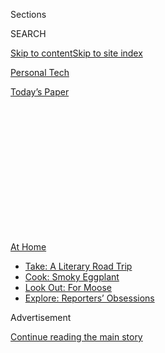 <div id="app">

<div>

<div>

<div>

<div class="NYTAppHideMasthead css-1q2w90k e1suatyy0">

<div class="section css-ui9rw0 e1suatyy2">

<div class="css-eph4ug er09x8g0">

<div class="css-6n7j50">

</div>

<span class="css-1dv1kvn">Sections</span>

<div class="css-10488qs">

<span class="css-1dv1kvn">SEARCH</span>

</div>

[Skip to content](#site-content)[Skip to site index](#site-index)

</div>

<div id="masthead-section-label" class="css-1wr3we4 eaxe0e00">

[Personal
Tech](https://www.nytimes3xbfgragh.onion/section/technology/personaltech)

</div>

<div class="css-10698na e1huz5gh0">

</div>

</div>

<div id="masthead-bar-one" class="section hasLinks css-15hmgas e1csuq9d3">

<div class="css-uqyvli e1csuq9d0">

</div>

<div class="css-1uqjmks e1csuq9d1">

</div>

<div class="css-9e9ivx">

[](https://myaccount.nytimes3xbfgragh.onion/auth/login?response_type=cookie&client_id=vi)

</div>

<div class="css-1bvtpon e1csuq9d2">

[Today’s
Paper](https://www.nytimes3xbfgragh.onion/section/todayspaper)

</div>

</div>

</div>

</div>

<div data-aria-hidden="false">

<div id="site-content" data-role="main">

<div>

<div class="css-1aor85t" style="opacity:0.000000001;z-index:-1;visibility:hidden">

<div class="css-1hqnpie">

<div class="css-epjblv">

<span class="css-17xtcya">[Personal
Tech](/section/technology/personaltech)</span><span class="css-x15j1o">|</span><span class="css-fwqvlz">Create
Your Own Digital Comics Whether You Can Draw or
Not</span>

</div>

<div class="css-k008qs">

<div class="css-1iwv8en">

<span class="css-18z7m18"></span>

<div>

</div>

</div>

<span class="css-1n6z4y"></span>

<div class="css-1705lsu">

<div class="css-4xjgmj">

<div class="css-4skfbu" data-role="toolbar" data-aria-label="Social Media Share buttons, Save button, and Comments Panel with current comment count" data-testid="share-tools">

  - 
  - 
  - 
  - 
    
    <div class="css-6n7j50">
    
    </div>

  - 

</div>

</div>

</div>

</div>

</div>

</div>

<div id="NYT_TOP_BANNER_REGION" class="css-13pd83m">

<div>

<div id="maps-athome-menu" class="section interactive-content interactive-size-medium css-1edisqu">

<div class="css-17ih8de interactive-body">

<div class="at-home-nav__innerContainer">

<div class="at-home-nav__title">

[At
Home](https://www.nytimes3xbfgragh.onion/spotlight/at-home?action=click&pgtype=Article&state=default&region=TOP_BANNER&context=at_home_menu)

</div>

  - [Take: A Literary Road
    Trip](https://www.nytimes3xbfgragh.onion/2020/07/28/books/time-for-a-literary-road-trip.html?action=click&pgtype=Article&state=default&region=TOP_BANNER&context=at_home_menu)
  - [Cook: Smoky
    Eggplant](https://www.nytimes3xbfgragh.onion/2020/07/29/magazine/bored-with-your-home-cooking-some-smoky-eggplant-will-fix-that.html?action=click&pgtype=Article&state=default&region=TOP_BANNER&context=at_home_menu)
  - [Look Out: For
    Moose](https://www.nytimes3xbfgragh.onion/2020/07/27/travel/moose-michigan-isle-royale.html?action=click&pgtype=Article&state=default&region=TOP_BANNER&context=at_home_menu)
  - [Explore: Reporters’
    Obsessions](https://www.nytimes3xbfgragh.onion/interactive/2020/at-home/even-more-reporters-editors-diaries-lists-recommendations.html?action=click&pgtype=Article&state=default&region=TOP_BANNER&context=at_home_menu)

</div>

</div>

</div>

</div>

</div>

<div id="top-wrapper" class="css-1sy8kpn">

<div id="top-slug" class="css-l9onyx">

Advertisement

</div>

[Continue reading the main
story](#after-top)

<div class="ad top-wrapper" style="text-align:center;height:100%;display:block;min-height:250px">

<div id="top" class="place-ad" data-position="top" data-size-key="top">

</div>

</div>

<div id="after-top">

</div>

</div>

<div>

<div id="sponsor-wrapper" class="css-1hyfx7x">

<div id="sponsor-slug" class="css-19vbshk">

Supported by

</div>

[Continue reading the main
story](#after-sponsor)

<div id="sponsor" class="ad sponsor-wrapper" style="text-align:center;height:100%;display:block">

</div>

<div id="after-sponsor">

</div>

</div>

<div class="css-186x18t">

Tech Tip

</div>

<div class="css-1vkm6nb ehdk2mb0">

# Create Your Own Digital Comics Whether You Can Draw or Not

</div>

Even if you can’t draw a stick person, you can still express yourself
and tell stories through the time-honored tradition of sequential art.

<div class="css-79elbk" data-testid="photoviewer-wrapper">

<div class="css-z3e15g" data-testid="photoviewer-wrapper-hidden">

</div>

<div class="css-1a48zt4 ehw59r15" data-testid="photoviewer-children">

![<span class="css-16f3y1r e13ogyst0" data-aria-hidden="true">ComicBook
for iOS is one of many inexpensive apps that can transform photos into
comic art, all on a mobile
device.</span><span class="css-cnj6d5 e1z0qqy90" itemprop="copyrightHolder"><span class="css-1ly73wi e1tej78p0">Credit...</span><span><span>J.D.
Biersdorfer</span></span></span>](https://static01.graylady3jvrrxbe.onion/images/2020/04/30/technology/personaltech/30-TECHTIP-PRINT/29TECHTIP_TOP-articleLarge.jpg?quality=75&auto=webp&disable=upscale)

</div>

</div>

<div class="css-18e8msd">

<div class="css-vp77d3 epjyd6m0">

<div class="css-hus3qt ey68jwv0" data-aria-hidden="true">

[![J. D.
Biersdorfer](https://static01.graylady3jvrrxbe.onion/images/2018/06/14/multimedia/author-j-d-biersdorfer/author-j-d-biersdorfer-thumbLarge.png
"J. D. Biersdorfer")](https://www.nytimes3xbfgragh.onion/by/j-d-biersdorfer)

</div>

<div class="css-1baulvz">

By [<span class="css-1baulvz last-byline" itemprop="name">J. D.
Biersdorfer</span>](https://www.nytimes3xbfgragh.onion/by/j-d-biersdorfer)

</div>

</div>

  - April 29,
    2020

  - 
    
    <div class="css-4xjgmj">
    
    <div class="css-d8bdto" data-role="toolbar" data-aria-label="Social Media Share buttons, Save button, and Comments Panel with current comment count" data-testid="share-tools">
    
      - 
      - 
      - 
      - 
        
        <div class="css-6n7j50">
        
        </div>
    
      - 
    
    </div>
    
    </div>

</div>

</div>

<div class="section meteredContent css-1r7ky0e" name="articleBody" itemprop="articleBody">

<div class="css-1fanzo5 StoryBodyCompanionColumn">

<div class="css-53u6y8">

Got a tale to tell but don’t want to [bang it
out](https://www.nytimes3xbfgragh.onion/2019/10/30/technology/personaltech/national-novel-writing-month-apps-tools.html)
as a traditional book? Try doing it as a digital comic — and ignore
anyone who thinks visual narratives are a lesser art form or basic
fodder for Hollywood action movies. The tradition of storytelling
through sequential art has a long and noble history, used in [ancient
cave paintings](https://archeologie.culture.fr/lascaux/en), [Roman
carvings](https://www.nationalgeographic.com/trajan-column/index.html),
[tapestries](https://www.bayeuxmuseum.com/en/the-bayeux-tapestry/) and
[woodblock
printing](https://blog.britishmuseum.org/hokusai-the-father-of-manga/).

Even if you can’t draw or paint, you can still construct a comic. Some
educators have found the medium to be a good way to [entice children
into creative
writing](https://bookcreator.com/2015/11/how-can-we-use-comics-in-the-classroom/).
Thanks to a variety of apps, you can make your digital comics on a
smartphone, a tablet, a computer or even a plain old piece of paper.
Here’s a guide.

## Study the Craft

Before you dive in, decide what type of comic you want to make: A single
scene like a cartoon from The New Yorker? A
[“Peanuts”](https://www.peanuts.com/)-style comic strip consisting
of two or more panels? A comic book with a heroic protagonist like the
[Black
Panther](https://www.marvel.com/comics/discover/460/black-panther)? Or
perhaps a
[manga](https://www.nypl.org/blog/2018/12/27/beginners-guide-manga)
adventure or a lengthy graphic memoir like Alison Bechdel’s “[Fun
Home](https://www.hmhbooks.com/shop/books/Fun-Home/9780618871711/)”?

</div>

</div>

<div class="css-1fanzo5 StoryBodyCompanionColumn">

<div class="css-53u6y8">

If you’re not sure how to begin, the web is full of [free
advice](https://www.wikihow.com/Make-a-Comic), including a short guide
by [the author Neil
Gaiman](https://www.masterclass.com/articles/how-to-create-a-comic-book-step-by-step-guide-for-making-your-own-comics#how-to-come-up-with-an-idea-for-a-comic-book-in-4-steps).
If your local bookstore is closed or you can’t order online, digital
versions of instructional books like [“Making
Comics,”](https://www.amazon.com/Making-Comics-Lynda-Barry-ebook/dp/B086MD8HYT/ref=tmm_kin_swatch_0?_encoding=UTF8&qid=&sr=)
by Lynda Barry, and [“Make Comics Like the
Pros,”](https://www.penguinrandomhouse.com/books/222732/make-comics-like-the-pros-by-greg-pak-and-fred-van-lente/)
by Greg Pak and Fred Van Lente, can be bought and downloaded without
leaving the
house.

<div class="css-79elbk" data-testid="photoviewer-wrapper">

<div class="css-z3e15g" data-testid="photoviewer-wrapper-hidden">

</div>

<div class="css-1a48zt4 ehw59r15" data-testid="photoviewer-children">

<div class="css-zgakxe erfvjey0">

<span class="css-1ly73wi e1tej78p0">Image</span>

<div class="css-zjzyr8">

<div data-testid="lazyimage-container" style="height:474.9555555555556px">

</div>

</div>

</div>

<span class="css-16f3y1r e13ogyst0" data-aria-hidden="true">As shown in
its free online sample on the Drawn & Quarterly site, “Making Comics,”
Lynda Barry, is just one of many instructional manuals available in
print and
e-book.</span><span class="css-cnj6d5 e1z0qqy90" itemprop="copyrightHolder"><span class="css-1ly73wi e1tej78p0">Credit...</span><span>Lynda
Barry</span></span>

</div>

</div>

Reading comics can be inspiring, too. The digital store
[Comixology](https://www.comixology.com/) or a comic shop taking online
orders can help you generate your own ideas.

## Can’t Draw? No Problem

After you decide what type of comic you want to make, choose the right
software for your project. If you’re not an artist and want something
easy to learn, consider an app like
[Canva](https://www.canva.com/create/comic-strips/),
[Pixton](https://www.pixton.com/) and [Storyboard
That](https://www.storyboardthat.com/storyboard-creator). These programs
let you drag and drop characters, backgrounds and speech bubbles onto a
digital canvas; all three are web based and work on a computer or a
mobile device. (Another option, the free [Make Beliefs
Comix](https://www.makebeliefscomix.com/) site, even encourages students
to create their own visual pandemic diaries.)

</div>

</div>

<div class="css-79elbk" data-testid="photoviewer-wrapper">

<div class="css-z3e15g" data-testid="photoviewer-wrapper-hidden">

</div>

<div class="css-1a48zt4 ehw59r15" data-testid="photoviewer-children">

![<span class="css-16f3y1r e13ogyst0" data-aria-hidden="true">Pixton is
one of several online comics-maker apps for desktop and mobile systems
with a variety of stock characters and scenes to
personalize.</span><span class="css-cnj6d5 e1z0qqy90" itemprop="copyrightHolder"><span class="css-1ly73wi e1tej78p0">Credit...</span><span>The
New York
Times</span></span>](https://static01.graylady3jvrrxbe.onion/images/2020/04/30/technology/personaltech/29TECHTIP_02/29TECHTIP_02-articleLarge.jpg?quality=75&auto=webp&disable=upscale)

</div>

</div>

<div class="css-1fanzo5 StoryBodyCompanionColumn">

<div class="css-53u6y8">

Although you start with stock objects on the screen, you can customize
characters and their actions, then add your own dialogue. You need to
create a user account to store and save your creations. Beyond limited
versions and free trials, Canva, Pixton and Storyboard That each cost
$10 to $13 a month for full access to comics-building content.

</div>

</div>

<div class="css-1fanzo5 StoryBodyCompanionColumn">

<div class="css-53u6y8">

For parents and educators looking to keep youngsters busy, the nonprofit
[Common Sense](https://www.commonsense.org/) site has [a guide to
comics-making
tools](https://www.commonsense.org/education/top-picks/classroom-friendly-websites-and-apps-for-making-comics)
that also reviews the privacy practices of the apps.

## Make Comics With Photos

If you can’t draw but can take pictures, you can craft comics out of the
photos sitting on your smartphone. It’s a great way to turn the family
pet into a superhero, relive a vacation or jazz up a presentation.

[ComicBook](https://apps.apple.com/us/app/comicbook/id436114747) for iOS
and [Comic Strip
Pro](https://play.google.com/store/apps/details?id=com.roundwoodstudios.comicstripitpro&hl=en)
for Android (both $3) are two of the many apps in this category. Both
work the same way: Start by selecting a frame or page layout for your
comic. Next, import images from your phone’s camera roll as the
illustrations for the
panels.

</div>

</div>

<div class="css-79elbk" data-testid="photoviewer-wrapper">

<div class="css-z3e15g" data-testid="photoviewer-wrapper-hidden">

</div>

<div class="css-1a48zt4 ehw59r15" data-testid="photoviewer-children">

<div class="css-1xdhyk6 erfvjey0">

<span class="css-1ly73wi e1tej78p0">Image</span>

<div class="css-zjzyr8">

<div data-testid="lazyimage-container" style="height:397.6222222222222px">

</div>

</div>

</div>

<span class="css-16f3y1r e13ogyst0" data-aria-hidden="true">Both Comic
Strip Pro for Android, top, and ComicBook for iOS offer a library of
filters, stickers and word balloons that can be customized to convert
photos into comic
panels.</span><span class="css-cnj6d5 e1z0qqy90" itemprop="copyrightHolder"><span class="css-1ly73wi e1tej78p0">Credit...</span><span>J.D.
Biersdorfer</span></span>

</div>

</div>

<div class="css-1fanzo5 StoryBodyCompanionColumn">

<div class="css-53u6y8">

After you arrange the photos, apply filters to the images that make them
look like panels in a printed comic. The apps include elements like
customizable speech bubbles you can drag onto the images and digital
stickers with graphical type (BAM\!, POW\! and such) to add a few
classic comics accents to the page. When you’re finished, just export or
email your comic to share it.

## Draw Your Own Comics

When it comes to making your own comic, having artistic talent gives you
a much wider range of expression and apps designed specifically for
making comics from pencil sketches to distribution. The free [MediBang
Paint](https://medibangpaint.com/en/), a digital-painting and
comics-creation program that runs on computers and mobile devices, is
one app for
artists.

<div class="css-79elbk" data-testid="photoviewer-wrapper">

<div class="css-z3e15g" data-testid="photoviewer-wrapper-hidden">

</div>

<div class="css-1a48zt4 ehw59r15" data-testid="photoviewer-children">

<div class="css-zgakxe erfvjey0">

<span class="css-1ly73wi e1tej78p0">Image</span>

<div class="css-zjzyr8">

<div data-testid="lazyimage-container" style="height:393.11111111111114px">

</div>

</div>

</div>

<span class="css-16f3y1r e13ogyst0" data-aria-hidden="true">MediBang
Paint includes drawing and coloring tools for those who want to craft
their own comics by
hand.</span><span class="css-cnj6d5 e1z0qqy90" itemprop="copyrightHolder"><span class="css-1ly73wi e1tej78p0">Credit...</span><span>The
New York Times</span></span>

</div>

</div>

</div>

</div>

<div class="css-1fanzo5 StoryBodyCompanionColumn">

<div class="css-53u6y8">

Artists using iPads have a lot to work with in [Comic
Draw](https://plasq.com/apps/comicdraw/ios/), a full-featured digital
studio that includes drawing tools, page templates, a script editor and
perspective guides. The app is $10, but it offers a free 14-day
trial.

</div>

</div>

<div class="css-79elbk" data-testid="photoviewer-wrapper">

<div class="css-z3e15g" data-testid="photoviewer-wrapper-hidden">

</div>

<div class="css-1a48zt4 ehw59r15" data-testid="photoviewer-children">

<div class="css-1xdhyk6 erfvjey0">

<span class="css-1ly73wi e1tej78p0">Image</span>

<div class="css-zjzyr8">

<div data-testid="lazyimage-container" style="height:294.5111111111111px">

</div>

</div>

</div>

<span class="css-16f3y1r e13ogyst0" data-aria-hidden="true">Comic Draw
for iPad provides a wealth of tools for creating comics from
scratch.</span><span class="css-cnj6d5 e1z0qqy90" itemprop="copyrightHolder"><span class="css-1ly73wi e1tej78p0">Credit...</span><span>The
New York Times</span></span>

</div>

</div>

<div class="css-1fanzo5 StoryBodyCompanionColumn">

<div class="css-53u6y8">

General illustration and [drawing
apps](https://www.nytimes3xbfgragh.onion/2019/09/04/technology/personaltech/how-to-draw-with-apps.html)
like [Procreate](https://procreate.art/) can also make artwork for
comics. But for parents worried that their children are staring at too
many screens all day, there’s a more analog approach. Just search up a
site (like [Printable
Paper](https://www.printablepaper.net/category/comics)) offering
comic-book templates to download and print so young creators can make
their worlds with pen and pencil. You can always [scan or
photograph](https://www.nytimes3xbfgragh.onion/2020/04/01/technology/personaltech/digitizing-important-documents.html)
the artwork later for digital saving and sharing.

</div>

</div>

</div>

<div>

</div>

<div>

</div>

<div>

</div>

<div>

<div id="bottom-wrapper" class="css-1ede5it">

<div id="bottom-slug" class="css-l9onyx">

Advertisement

</div>

[Continue reading the main
story](#after-bottom)

<div id="bottom" class="ad bottom-wrapper" style="text-align:center;height:100%;display:block;min-height:90px">

</div>

<div id="after-bottom">

</div>

</div>

</div>

</div>

</div>

## Site Index

<div>

</div>

## Site Information Navigation

  - [© <span>2020</span> <span>The New York Times
    Company</span>](https://help.nytimes3xbfgragh.onion/hc/en-us/articles/115014792127-Copyright-notice)

<!-- end list -->

  - [NYTCo](https://www.nytco.com/)
  - [Contact
    Us](https://help.nytimes3xbfgragh.onion/hc/en-us/articles/115015385887-Contact-Us)
  - [Work with us](https://www.nytco.com/careers/)
  - [Advertise](https://nytmediakit.com/)
  - [T Brand Studio](http://www.tbrandstudio.com/)
  - [Your Ad
    Choices](https://www.nytimes3xbfgragh.onion/privacy/cookie-policy#how-do-i-manage-trackers)
  - [Privacy](https://www.nytimes3xbfgragh.onion/privacy)
  - [Terms of
    Service](https://help.nytimes3xbfgragh.onion/hc/en-us/articles/115014893428-Terms-of-service)
  - [Terms of
    Sale](https://help.nytimes3xbfgragh.onion/hc/en-us/articles/115014893968-Terms-of-sale)
  - [Site
    Map](https://spiderbites.nytimes3xbfgragh.onion)
  - [Help](https://help.nytimes3xbfgragh.onion/hc/en-us)
  - [Subscriptions](https://www.nytimes3xbfgragh.onion/subscription?campaignId=37WXW)

</div>

</div>

</div>

</div>
